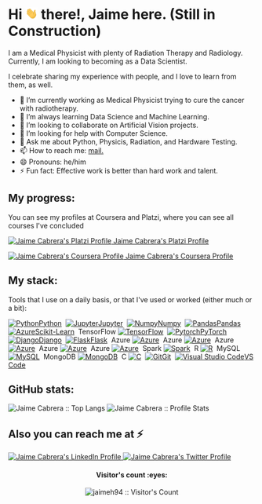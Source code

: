 <h1 align="left">Hi 
<img src="https://github.com/Meluiscruz/Meluiscruz/blob/master/assets/hi.gif" width="25"> there!, Jaime here. (Still in Construction)</h1>
<div align="left">
  <p>I am a Medical Physicist with plenty of Radiation Therapy and Radiology. Currently, I am looking to becoming as a Data Scientist.
  </p>
 <!-- <p>I am a passionate Electronics Hobbyist and Machine Learning amateur. My final goal is to understand all the expressions of automation.</p> >-->
  <p>I celebrate sharing my experience with people, and I love to learn from them, as well.</p>
</div>
<div align="left">
  <ul>
    <li> 🔭 I’m currently working as Medical Physicist trying to cure the cancer with radiotherapy.</li>
    <li> 🌱 I’m always learning Data Science and Machine Learning.</li>
    <li> 👯 I’m looking to collaborate on Artificial Vision projects.</li>
    <li> 🤔 I’m looking for help with Computer Science.</li>
    <li> 💬 Ask me about Python, Physicis, Radiation, and Hardware Testing.</li>
    <li> 📫 How to reach me: <a href = "mailto: ">mail.</a></li>
    <li> 😄 Pronouns: he/him </li>
    <li> ⚡ Fun fact: Effective work is better than hard work and talent.</li>
  </ul>
</div> 
<h2 align="left">My progress: </h2>
<p align="left"> You can see my profiles at Coursera and Platzi, where you can see all courses I've concluded</p>
<p align="left"> 
<a href="https://platzi.com/p/jaimecabrerasalcedo/">
  <img src="https://raw.githubusercontent.com/simple-icons/simple-icons/6f61865e4de3a772c5be475db8c2cb3ef923f082/icons/platzi.svg" alt="Jaime Cabrera's Platzi Profile" height="30" width="30">
  Jaime Cabrera's Platzi Profile
  </a>
</p>

<a href="https://www.coursera.org/user/62c2a2ad3152dde9dfdb437185860897">
  <img src="coursera.org" alt="Jaime Cabrera's Coursera Profile" height="30" width="30">
  Jaime Cabrera's Coursera Profile
  </a>

<h2 align="left">My stack: </h2>
<p align="left">Tools that I use on a daily basis, or that I've used or worked (either much or a bit): </p>
<div align="left">
    <p>
       <a href="https://www.python.org/" title="Python"><img src="https://github.com/tomchen/stack-icons/blob/master/logos/python.svg" alt="Python" width="21px" height="21px">Python</a>&nbsp;
       <a href="https://jupyter.org/" title="Jupyter"><img src="https://github.com/tomchen/stack-icons/blob/master/logos/jupyter.svg" alt="Jupyter" width="21px" height="21px">Jupyter</a>&nbsp;
       <a href="https://numpy.org/" title="Numpy"><img src="https://www.vectorlogo.zone/logos/numpy/numpy-icon.svg" alt="Numpy" width="21px" height="21px">Numpy</a>&nbsp;
       <a href="https://pandas.pydata.org/" title="Pandas"><img src="https://github.com/simple-icons/simple-icons/blob/master/icons/pandas.svg" alt="Pandas" width="21px" height="21px">Pandas</a>&nbsp;
       <a href="https://golang.org/" title="Azure"><img src="https://github.com/tomchen/stack-icons/blob/master/logos/azure.svg" alt="Azure" width="21px" height="21px">Scikit-Learn</a>&nbsp;
      TensorFlow <a href="https://golang.org/" title="Azure"><img src="https://github.com/tomchen/stack-icons/blob/master/logos/azure.svg" alt="TensorFlow" width="21px" height="21px"></a>&nbsp;
       <a href="https://golang.org/" title="Azure"><img src="https://github.com/tomchen/stack-icons/blob/master/logos/pytorch.svg" alt="Pytorch" width="21px" height="21px">PyTorch</a>&nbsp;
       <a href="https://golang.org/" title="Django"><img src="https://github.com/tomchen/stack-icons/blob/master/logos/django.svg" alt="Django" width="21px" height="21px">Django</a>&nbsp;
       <a href="https://golang.org/" title="Flask"><img src="https://github.com/tomchen/stack-icons/blob/master/logos/flask.svg" alt="Flask" width="21px" height="21px">Flask</a>&nbsp;
      Azure <a href="https://golang.org/" title="Azure"><img src="https://github.com/tomchen/stack-icons/blob/master/logos/azure.svg" alt="Azure" width="21px" height="21px"></a>&nbsp;
      Azure <a href="https://golang.org/" title="Azure"><img src="https://github.com/tomchen/stack-icons/blob/master/logos/azure.svg" alt="Azure" width="21px" height="21px"></a>&nbsp;
      Azure <a href="https://golang.org/" title="Azure"><img src="https://github.com/tomchen/stack-icons/blob/master/logos/azure.svg" alt="Azure" width="21px" height="21px"></a>&nbsp;
      Azure <a href="https://golang.org/" title="Azure"><img src="https://github.com/tomchen/stack-icons/blob/master/logos/azure.svg" alt="Azure" width="21px" height="21px"></a>&nbsp;
      Azure <a href="https://golang.org/" title="Azure"><img src="https://github.com/tomchen/stack-icons/blob/master/logos/azure.svg" alt="Azure" width="21px" height="21px"></a>&nbsp;
      Spark <a href="http://spark.apache.org/" title="Spark"><img src="https://github.com/tomchen/stack-icons/blob/master/logos/spark.svg" alt="Spark" width="21px" height="21px"></a>&nbsp;
      R <a href="https://www.r-project.org/about.html" title="R Language"><img src="https://github.com/tomchen/stack-icons/blob/master/logos/r-lang.svg" alt="R" width="21px" height="21px"></a>&nbsp;
      MySQL <a href="https://dev.mysql.com/" title="MySQL"><img src="https://github.com/tomchen/stack-icons/blob/master/logos/mysql.svg" alt="MySQL" width="21px" height="21px"></a>&nbsp;
      MongoDB <a href="https://www.mongodb.org/" title="MongoDB"><img src="https://github.com/tomchen/stack-icons/blob/master/logos/mongodb-icon.svg" alt="MongoDB" width="21px" height="21px"></a>&nbsp;
      C <a href="https://en.wikipedia.org/wiki/C_(programming_language)" title="C language"><img src="https://github.com/tomchen/stack-icons/blob/master/logos/c.svg" alt="C" width="21px" height="21px"></a>&nbsp;
       <a href="https://git-scm.com/" title="Git"><img src="https://github.com/tomchen/stack-icons/blob/master/logos/git-icon.svg" alt="Git" width="21px" height="21px">Git</a>&nbsp;
       <a href="https://code.visualstudio.com/" title="Visual Studio Code"><img src="https://github.com/tomchen/stack-icons/blob/master/logos/visual-studio-code.svg" alt="Visual Studio Code" width="21px" height="21px">VS Code</a>&nbsp;
  </p>
</div>
<div>
<h2 align="left">GitHub stats: </h2>
<p align="left"><img src="https://github-readme-stats.vercel.app/api/top-langs/?username=jaimeh94&langs_count=10&theme=tokyonight&layout=compact" alt="Jaime Cabrera :: Top Langs" / height="230" width="400"> 
<align="right"><img src="https://github-readme-stats.vercel.app/api?username=jaimeh94&show_icons=true" alt="Jaime Cabrera :: Profile Stats" / height="230" width="400">
</p>
</div>
<h2 align="left">Also you can reach me at ⚡</h2>
<p align="left">
<a href="https://www.linkedin.com/in/jaimeh94/">
    <img src="https://www.vectorlogo.zone/logos/linkedin/linkedin-icon.svg" alt="Jaime Cabrera's LinkedIn Profile" height="30" width="30">
  </a>
<a href="https://twitter.com/jaimeh94_">
    <img src="https://www.vectorlogo.zone/logos/twitter/twitter-official.svg" alt="Jaime Cabrera's Twitter Profile" height="30" width="30">
  </a>
</p>
<h4 align="center">Visitor's count :eyes:</h4>
<p align="center"><img src="https://profile-counter.glitch.me/{jaimeh94}/count.svg" alt="jaimeh94 :: Visitor's Count" /></p>




<!--
### Hi there 👋

**jaimeh94/jaimeh94** is a ✨ _special_ ✨ repository because its `README.md` (this file) appears on your GitHub profile.

Here are some ideas to get you started:

- 🔭 I’m currently working on ...
- 🌱 I’m currently learning ...
- 👯 I’m looking to collaborate on ...
- 🤔 I’m looking for help with ...
- 💬 Ask me about ...
- 📫 How to reach me: ...
- 😄 Pronouns: ...
- ⚡ Fun fact: ...
-->
